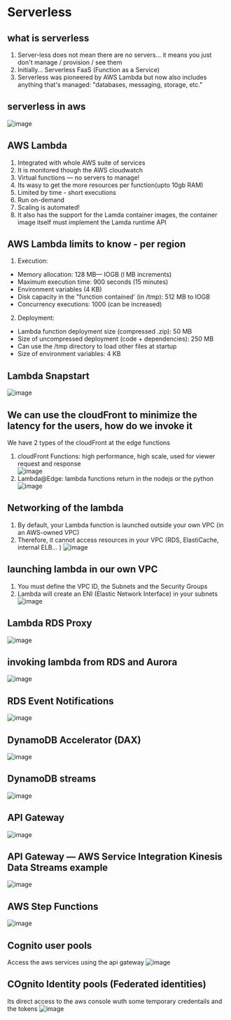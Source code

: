 # Serverless

## what is serverless
1. Server-less does not mean there are no servers... it means you just don't manage / provision / see them
2. Initially... Serverless FaaS (Function as a Service)
3. Serverless was pioneered by AWS Lambda but now also includes anything that's managed: "databases, messaging, storage, etc." 

## serverless in aws
![image](https://github.com/bhargavsp/aws_solution-architect/assets/45779321/f0ce3e15-1657-4dfa-a29e-91ebc32d4209)

## AWS Lambda
1. Integrated with whole AWS suite of services
2. It is monitored though the AWS cloudwatch
3. Virtual functions — no servers to manage!
4. Its wasy to get the more resources per function(upto 10gb RAM)
5. Limited by time - short executions
6. Run on-demand
7. Scaling is automated!
8. It also has the support for the Lamda container images, the container image itself must implement the Lamda runtime API

## AWS Lambda limits to know - per region
1. Execution: 
* Memory allocation: 128 MB— IOGB (l MB increments) 
* Maximum execution time: 900 seconds (15 minutes) 
* Environment variables (4 KB) 
* Disk capacity in the "function contained' (in /tmp): 512 MB to IOGB 
* Concurrency executions: 1000 (can be increased) 
2. Deployment: 
* Lambda function deployment size (compressed .zip): 50 MB 
* Size of uncompressed deployment (code + dependencies): 250 MB 
* Can use the /tmp directory to load other files at startup 
* Size of environment variables: 4 KB

## Lambda Snapstart
![image](https://github.com/bhargavsp/aws_solution-architect/assets/45779321/d5e26f48-50de-4efe-8aaf-8cfa0da6d25a)

## We can use the cloudFront to minimize the latency for the users, how do we invoke it
We have 2 types of the cloudFront at the edge functions
1. cloudFront Functions: high performance, high scale, used for viewer request and response <br/>![image](https://github.com/bhargavsp/aws_solution-architect/assets/45779321/bcc67f88-ecca-464d-827c-84d65ea8b3e1)
2. Lambda@Edge: lambda functions return in the nodejs or the python
![image](https://github.com/bhargavsp/aws_solution-architect/assets/45779321/25d6b8cc-da0b-47c5-81ac-8c36ec7ee04c)

## Networking of the lambda
1. By default, your Lambda function is launched outside your own VPC (in an AWS-owned VPC) 
2. Therefore, it cannot access resources in your VPC (RDS, ElastiCache, internal ELB... ) 
![image](https://github.com/bhargavsp/aws_solution-architect/assets/45779321/9f940cfd-c58c-47bf-8cf8-a7fb28249337)

## launching lambda in our own VPC
1. You must define the VPC ID, the Subnets and the Security Groups
2. Lambda will create an ENI (Elastic Network Interface) in your subnets
![image](https://github.com/bhargavsp/aws_solution-architect/assets/45779321/1a1836a8-7b9e-4f1e-b896-38f67a783a0b)

## Lambda RDS Proxy
![image](https://github.com/bhargavsp/aws_solution-architect/assets/45779321/23b4c877-4556-4095-ae88-0e90de01a6de)

## invoking lambda from RDS and Aurora
![image](https://github.com/bhargavsp/aws_solution-architect/assets/45779321/bb73d1b7-a8b3-4e2a-a65e-469b737768fb)

## RDS Event Notifications
![image](https://github.com/bhargavsp/aws_solution-architect/assets/45779321/4d4becc2-3dbe-4e30-8bda-cc83d497371c)

## DynamoDB Accelerator (DAX)
![image](https://github.com/bhargavsp/aws_solution-architect/assets/45779321/6bfdf98f-44f3-4cc2-b405-8d3321d52dbf)

## DynamoDB streams
![image](https://github.com/bhargavsp/aws_solution-architect/assets/45779321/18a055d2-fb18-47c1-8913-61d342fa68a4)

## API Gateway
![image](https://github.com/bhargavsp/aws_solution-architect/assets/45779321/5a2a2e27-e6b2-4260-b17a-0da106f43f61)

## API Gateway — AWS Service Integration Kinesis Data Streams example
![image](https://github.com/bhargavsp/aws_solution-architect/assets/45779321/1a18b2db-11c9-489a-9b0b-e1a80ecc7693)

## AWS Step Functions
![image](https://github.com/bhargavsp/aws_solution-architect/assets/45779321/e2d33967-195b-4861-9076-6675e97730c0)

## Cognito user pools
Access the aws services using the api gateway
![image](https://github.com/bhargavsp/aws_solution-architect/assets/45779321/dfa9b41d-a3bf-427c-ba00-a853a100bb02)

## COgnito Identity pools (Federated identities)
Its direct access to the aws console wuth some temporary credentails and the tokens
![image](https://github.com/bhargavsp/aws_solution-architect/assets/45779321/7da5f32c-2807-4616-95c7-fd324a7f7045)


